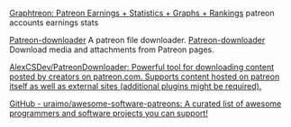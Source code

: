 
[Graphtreon: Patreon Earnings + Statistics + Graphs + Rankings](https://graphtreon.com/)
patreon accounts earnings stats

[Patreon-downloader](https://github.com/TheOnlyBeardedBeast/patreon-downloader)
A patreon file downloader.
[Patreon-downloader](https://github.com/sneat/patreon-downloader)
Download media and attachments from Patreon pages.

[AlexCSDev/PatreonDownloader: Powerful tool for downloading content posted by creators on patreon.com. Supports content hosted on patreon itself as well as external sites (additional plugins might be required).](https://github.com/AlexCSDev/PatreonDownloader)

[GitHub - uraimo/awesome-software-patreons: A curated list of awesome programmers and software projects you can support!](https://github.com/uraimo/awesome-software-patreons)
